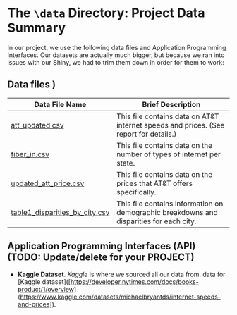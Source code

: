 # The `\data` Directory: Project Data Summary 

In our project, we use the following data files and Application Programming Interfaces. Our datasets are actually much bigger, but because we ran into issues with our Shiny, we had to trim them down in order for them to work:

## Data files )
|Data File Name | Brief Description|
|---------------| -----------------|
|[att_updated.csv](./InternetDisparities/Data/att_updated.csv) | This file contains data on AT&T internet speeds and prices. (See report for details.)
|[fiber_in.csv](./InternetDisparities/Data/fiber_in.csv) | This file contains data on the number of types of internet per state.
|[updated_att_price.csv](./InternetDisparities/Data/updated_att_price.csv) | This file contains data on the prices that AT&T offers specifically.
|[table1_disparities_by_city.csv](./InternetDisparities/Data/table1_disparities_by_city.csv) | This file contains information on demographic breakdowns and disparities for each city.

## Application Programming Interfaces (API) (TODO: Update/delete for your PROJECT)

* **Kaggle Dataset**.  _Kaggle_ is where we sourced all our data from. data for
[Kaggle dataset]([https://developer.nytimes.com/docs/books-product/1/overview](https://www.kaggle.com/datasets/michaelbryantds/internet-speeds-and-prices]).

